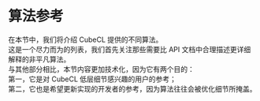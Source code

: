 # 算法参考

在本节中，我们将介绍 CubeCL 提供的不同算法。  
这是一个尽力而为的列表，我们首先关注那些需要比 API 文档中合理描述更详细解释的非平凡算法。  
与其他部分相比，本节内容更加技术化，因为它有两个目的：  
第一，它是对 CubeCL 低层细节感兴趣的用户的参考；  
第二，它也是希望更新实现的开发者的参考，因为算法往往会被优化细节所掩盖。